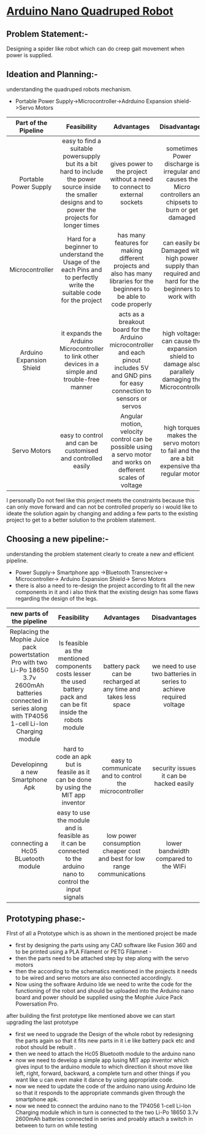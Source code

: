 # [Arduino Nano Quadruped Robot](https://www.instructables.com/Arduino-Nano-Quadruped-Robot/)
## Problem Statement:-
Designing a spider like robot which can do creep gait movement when power is supplied.
## Ideation and Planning:-
understanding the quadruped robots mechanism.
- Portable Power Supply->Microcontroller->Adrduino Expansion shield->Servo Motors 

| Part of the Pipeline | Feasibility | Advantages | Disadvantages |
| :---: | :---: | :---: | :---: |
| Portable Power Supply | easy to find a suitable powersupply but its a bit hard to include the power source inside the smaller designs and to power the projects for longer times  | gives power to the project without a need to connect to external sockets | sometimes Power discharge is irregular and causes the Micro controllers and chipsets to burn or get damaged |
| Microcontroller | Hard for a beginner to understand the Usage of the each Pins and to perfectly write the suitable code for the project  | has many features for making different projects and also has many libraries for the beginners to be able to code properly  | can easily be Damaged with high power supply than required and hard for the beginners to work with |
| Arduino Expansion Shield | it expands the Arduino Microcontroller to link other devices in a simple and trouble-free manner | acts as a breakout board for the Arduino microcontroller and each pinout includes 5V and GND pins for easy connection to sensors or servos | high voltages can cause the expansion shield to damage also parallely damaging the Microcontroller |
| Servo Motors | easy to control and can be customised and controlled  easily  | Angular motion, velocity control can be possible using a servo motor and works on defferent scales of voltage  | high torques makes the servo motors to fail and they are a bit expensive than regular motors |

I personally Do not feel like this project meets the constraints because this can only move forward and can not be controlled properly so i would like to ideate the solution again by changing and adding a few parts to the existing project to get to a better solution to the problem statement.

## Choosing a new pipeline:-
understanding the problem statement clearly to create a new and efficient pipeline.
- Power Supply-> Smartphone app ->Bluetooth Transreciver-> Microcontroller-> Arduino Expansion Shield-> Servo Motors
- there is also a need to re-design the project according to fit all the new components in it and i also think that the existing design has some flaws regarding the design of the legs.

| new parts of the pipeline | Feasibility | Advantages | Disadvantages |
| :---: | :---: | :---: | :---: |
| Replacing the Mophie Juice pack powertstation Pro with two Li-Po 18650 3.7v 2600mAh batteries connected in series along with TP4056 1-cell Li-Ion Charging module | Is feasible as the mentioned components costs lesser the used battery pack and can be fit inside the robots module | battery pack can be recharged at any time and takes less space | we need to use two batteries in series to achieve required voltage |
| Developinng a new Smartphone Apk | hard to code an apk but is feasile as it can be done by using the MIT app inventor | easy to communicate and to control the microcontroller | security issues it  can be hacked easily |
| connecting a Hc05 BLuetooth module| easy to use the module and is feasible as it can be connected to the arduino nano to control the input signals | low power consumption cheaper cost and best for low range communications | lower bandwidth compared to the WIFi |
## Prototyping phase:-
FIrst of all a Prototype which is as shown in the mentioned project be made 
- first by designing the parts using any CAD software like Fusion 360 and to be printed using a PLA Filament or PETG Filamnet - 
- then the parts need to be attached step by step along with the servo motors
- then the according to the schematics mentioned in the projects it needs to be wired and servo motors are also connected accordingly.
- Now using the software Arduino Ide we need to write the code for the functioning of the robot and should be uploaded into the Arduino nano board and power should be supplied using the Mophie Juice Pack Powersation Pro.

after building the first prototype like mentioned above we can start upgrading the last prototype 
- first we need to upgrade the Design of the whole robot by redesigning the parts again so that it fits new parts in it i.e like battery pack etc and robot should be rebuilt .
- then we need to attach the Hc05 Bluetooth module to the arduino nano
- now we need to develop a simple app lusing MIT app inventor which gives input to the arduino module to which direction it shout move like left, right, forward, backward, a complete turn and other things if you want like u can even make it dance by using appropriate code.
- now we need to update the code of the arduino nano using Arduino Ide so that it responds to the appropriate commands given through the smartphone apk.
- now we need to connect the arduino nano to the  TP4056 1-cell Li-Ion Charging module which in turn is connected to the two Li-Po 18650 3.7v 2600mAh batteries connected in series and proably attach a switch in between to turn on while testing 

